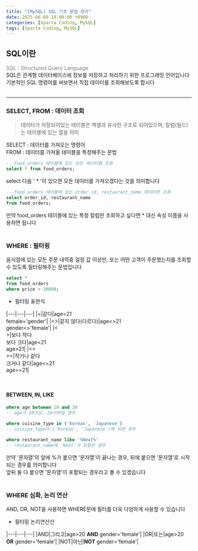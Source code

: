 ```yaml
---
title: "[MySQL] SQL 기초 문법 정리"
date: 2025-06-09 18:00:00 +0900
categories: [Sparta Coding, MySQL]
tags: [Sparta Coding, MySQL]
---
```


## SQL이란
<span style="color:grey">SQL : Structured Query Language</span>   
SQL은 관계형 데이터베이스에 정보를 저장하고 처리하기 위한 프로그래밍 언어입니다   
기본적인 SQL 명령어를 써보면서 직접 데이터를 조회해보도록 합시다   
<br>
- - -

### SELECT, FROM : 데이터 조회
> 데이터가 저장되어있는 테이블은 엑셀과 유사한 구조로 되어있으며, 칼럼(필드)는 테이블에 있는 열을 의미   

SELECT : 데이터를 가져오는 명령어   
FROM : 데이터를 가져올 테이블을 특정해주는 문법   
   
```sql
-- food_orders 테이블에 있는 모든 데이터를 조회
select * from food_orders;
```
select 다음 ' * '이 있으면 모든 데이터를 가져오겠다는 것을 의미합니다   
   
```sql
-- food_orders 테이블에 있는 order_id, restaurant_name 데이터만 조회
select order_id, restaurant_name
from food_orders;
```
만약 food_orders 테이블에 있는 특정 칼럼만 조회하고 싶다면 * 대신 속성 이름을 사용하면 됩니다  
<br> 
   
### WHERE : 필터링   
음식점에 있는 모든 주문 내역중 일정 값 이상만, 또는 어떤 고객이 주문했는지를 조회할 수 있도록 필터링해주는 문법입니다   

```sql
select *
from food_orders
where price > 30000;
```
   
* 필터링 표현식   
   
|---|---|---|
|=|같다|age=21<br>female='gender'|
|<>|같지 않다(다르다)|age<>21<br>gender<>'female'|
|< <br> >|보다 작다<br>보다 크다|age<21<br>age>21|
|<= <br> >=|작거나 같다<br>크거나 같다|age<=21 <br> age>=21|

<br> 
   
#### BETWEEN, IN, LIKE   
```sql
where age between 10 and 20
-- age가 10이상, 20이하일 경우
 
where cuisine_type in ('Korean', 'Japanese')
-- cuisine_type이 ('Korean', 'Japanese')에 속한 경우

where restaurant_name like '%Next%'
-- restaurant_name에 'Next'가 포함된 경우
```
   
만약 '문자열'의 앞에 %가 붙으면 '문자열'이 끝나는 경우, 뒤에 붙으면 '문자열'로 시작되는 경우를 의미합니다   
앞뒤 둘 다 붙으면 '문자열'이 포함되는 경우라고 볼 수 있겠습니다   
<br> 
   
### WHERE 심화, 논리 연산
AND, OR, NOT을 사용하면 WHERE문에 필터를 더욱 다양하게 사용할 수 있습니다   

* 필터링 논리연산산   

|---|---|---|
|AND|그리고|age>20 **AND** gender='female'|
|OR|또는|age>20 **OR** gender='female'|
|NOT|아닌|**NOT** gender='female'|
   
